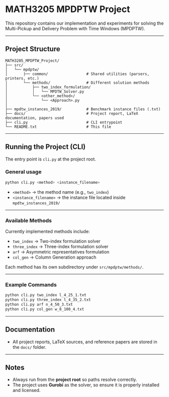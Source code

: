 # MATH3205 MPDPTW Project

This repository contains our implementation and experiments for solving the Multi-Pickup and Delivery Problem with Time Windows (MPDPTW).

---

## Project Structure

```
MATH3205_MPDPTW_Project/
├── src/
│   └── mpdptw/
│       ├── common/                 # Shared utilities (parsers, printers, etc.)
│       └── methods/                # Different solution methods
│           ├── two_index_formulation/
│           │   └── MPDTW_Solver.py
│           └── <other_method>/
│               └── <Approach>.py
│
├── mpdtw_instances_2019/           # Benchmark instance files (.txt)
├── docs/                           # Project report, LaTeX documentation, papers used
├── cli.py                          # CLI entrypoint
└── README.txt                      # This file
```

---

## Running the Project (CLI)

The entry point is `cli.py` at the project root.

### General usage

```bash
python cli.py <method> <instance_filename>
```

- `<method>` → the method name (e.g., `two_index`)
- `<instance_filename>` → the instance file located inside `mpdtw_instances_2019/`

---

### Available Methods

Currently implemented methods include:

- `two_index` → Two-index formulation solver  
- `three_index` → Three-index formulation solver  
- `arf` → Asymmetric representatives formulation 
- `col_gen` → Column Generation approach  

Each method has its own subdirectory under `src/mpdptw/methods/`.

---

### Example Commands

```bash
python cli.py two_index l_4_25_1.txt
python cli.py three_index l_4_35_2.txt
python cli.py arf n_4_50_3.txt
python cli.py col_gen w_8_100_4.txt
```

---

## Documentation

- All project reports, LaTeX sources, and reference papers are stored in the `docs/` folder.  

---

## Notes

- Always run from the **project root** so paths resolve correctly.  
- The project uses **Gurobi** as the solver, so ensure it is properly installed and licensed.  
